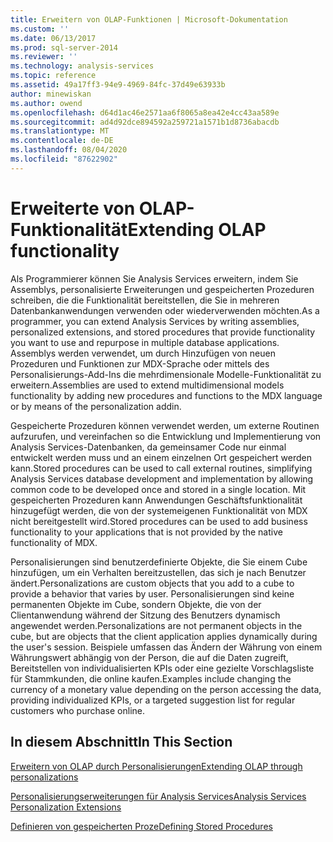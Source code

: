 ```yaml
---
title: Erweitern von OLAP-Funktionen | Microsoft-Dokumentation
ms.custom: ''
ms.date: 06/13/2017
ms.prod: sql-server-2014
ms.reviewer: ''
ms.technology: analysis-services
ms.topic: reference
ms.assetid: 49a17ff3-94e9-4969-84fc-37d49e63933b
author: minewiskan
ms.author: owend
ms.openlocfilehash: d64d1ac46e2571aa6f8065a8ea42e4cc43aa589e
ms.sourcegitcommit: ad4d92dce894592a259721a1571b1d8736abacdb
ms.translationtype: MT
ms.contentlocale: de-DE
ms.lasthandoff: 08/04/2020
ms.locfileid: "87622902"
---
```

# <a name="extending-olap-functionality"></a><span data-ttu-id="d8142-102">Erweiterte von OLAP-Funktionalität</span><span class="sxs-lookup"><span data-stu-id="d8142-102">Extending OLAP functionality</span></span>
  <span data-ttu-id="d8142-103">Als Programmierer können Sie Analysis Services erweitern, indem Sie Assemblys, personalisierte Erweiterungen und gespeicherten Prozeduren schreiben, die die Funktionalität bereitstellen, die Sie in mehreren Datenbankanwendungen verwenden oder wiederverwenden möchten.</span><span class="sxs-lookup"><span data-stu-id="d8142-103">As a programmer, you can extend Analysis Services by writing assemblies, personalized extensions, and stored procedures that provide functionality you want to use and repurpose in multiple database applications.</span></span> <span data-ttu-id="d8142-104">Assemblys werden verwendet, um durch Hinzufügen von neuen Prozeduren und Funktionen zur MDX-Sprache oder mittels des Personalisierungs-Add-Ins die mehrdimensionale Modelle-Funktionalität zu erweitern.</span><span class="sxs-lookup"><span data-stu-id="d8142-104">Assemblies are used to extend multidimensional models functionality by adding new procedures and functions to the MDX language or by means of the personalization addin.</span></span>  
  
 <span data-ttu-id="d8142-105">Gespeicherte Prozeduren können verwendet werden, um externe Routinen aufzurufen, und vereinfachen so die Entwicklung und Implementierung von Analysis Services-Datenbanken, da gemeinsamer Code nur einmal entwickelt werden muss und an einem einzelnen Ort gespeichert werden kann.</span><span class="sxs-lookup"><span data-stu-id="d8142-105">Stored procedures can be used to call external routines, simplifying Analysis Services database development and implementation by allowing common code to be developed once and stored in a single location.</span></span> <span data-ttu-id="d8142-106">Mit gespeicherten Prozeduren kann Anwendungen Geschäftsfunktionalität hinzugefügt werden, die von der systemeigenen Funktionalität von MDX nicht bereitgestellt wird.</span><span class="sxs-lookup"><span data-stu-id="d8142-106">Stored procedures can be used to add business functionality to your applications that is not provided by the native functionality of MDX.</span></span>  
  
 <span data-ttu-id="d8142-107">Personalisierungen sind benutzerdefinierte Objekte, die Sie einem Cube hinzufügen, um ein Verhalten bereitzustellen, das sich je nach Benutzer ändert.</span><span class="sxs-lookup"><span data-stu-id="d8142-107">Personalizations are custom objects that you add to a cube to provide a behavior that varies by user.</span></span> <span data-ttu-id="d8142-108">Personalisierungen sind keine permanenten Objekte im Cube, sondern Objekte, die von der Clientanwendung während der Sitzung des Benutzers dynamisch angewendet werden.</span><span class="sxs-lookup"><span data-stu-id="d8142-108">Personalizations are not permanent objects in the cube, but are objects that the client application applies dynamically during the user's session.</span></span> <span data-ttu-id="d8142-109">Beispiele umfassen das Ändern der Währung von einem Währungswert abhängig von der Person, die auf die Daten zugreift, Bereitstellen von individualisierten KPIs oder eine gezielte Vorschlagsliste für Stammkunden, die online kaufen.</span><span class="sxs-lookup"><span data-stu-id="d8142-109">Examples include changing the currency of a monetary value depending on the person accessing the data, providing individualized KPIs, or a targeted suggestion list for regular customers who purchase online.</span></span>  
  
## <a name="in-this-section"></a><span data-ttu-id="d8142-110">In diesem Abschnitt</span><span class="sxs-lookup"><span data-stu-id="d8142-110">In This Section</span></span>  
 [<span data-ttu-id="d8142-111">Erweitern von OLAP durch Personalisierungen</span><span class="sxs-lookup"><span data-stu-id="d8142-111">Extending OLAP through personalizations</span></span>](extending-olap-through-personalizations.md)  
  
 [<span data-ttu-id="d8142-112">Personalisierungserweiterungen für Analysis Services</span><span class="sxs-lookup"><span data-stu-id="d8142-112">Analysis Services Personalization Extensions</span></span>](analysis-services-personalization-extensions.md)  
  
 [<span data-ttu-id="d8142-113">Definieren von gespeicherten Proze</span><span class="sxs-lookup"><span data-stu-id="d8142-113">Defining Stored Procedures</span></span>](../../multidimensional-models-extending-olap-stored-procedures/defining-stored-procedures.md)  
  
  
